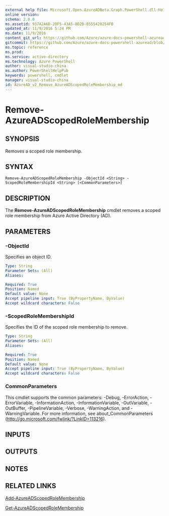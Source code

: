 ```yaml
---
external help file: Microsoft.Open.AzureADBeta.Graph.PowerShell.dll-Help.xml
online version: 
schema: 2.0.0
ms.assetid: 937A2A6D-2DF5-43A5-8D2B-8555420254FB
updated_at: 11/9/2016 5:24 PM
ms.date: 11/9/2016
content_git_url: https://github.com/Azure/azure-docs-powershell-azuread/blob/master/Azure%20AD%20Cmdlets/AzureAD/v2/Remove-AzureADScopedRoleMembership.md
gitcommit: https://github.com/Azure/azure-docs-powershell-azuread/blob/daa4344ac4fa5d223451ab7d8557fceeb30459c8/Azure%20AD%20Cmdlets/AzureAD/v2/Remove-AzureADScopedRoleMembership.md
ms.topic: reference
ms.prod: 
ms.service: active-directory
ms.technology: Azure PowerShell
author: visual-studio-china
ms.author: PowerShellHelpPub
keywords: powershell, cmdlet
manager: visual-studio-china
id: AzureAD_v2_Remove_AzureADScopedRoleMembership_md
---
```


# Remove-AzureADScopedRoleMembership

## SYNOPSIS
Removes a scoped role membership.

## SYNTAX

```
Remove-AzureADScopedRoleMembership -ObjectId <String> -ScopedRoleMembershipId <String> [<CommonParameters>]
```

## DESCRIPTION
The **Remove-AzureADScopedRoleMembership** cmdlet removes a scoped role membership from Azure Active Directory (AD).

## PARAMETERS

### -ObjectId
Specifies an object ID.

```yaml
Type: String
Parameter Sets: (All)
Aliases: 

Required: True
Position: Named
Default value: None
Accept pipeline input: True (ByPropertyName, ByValue)
Accept wildcard characters: False
```

### -ScopedRoleMembershipId
Specifies the ID of the scoped role membership to remove.

```yaml
Type: String
Parameter Sets: (All)
Aliases: 

Required: True
Position: Named
Default value: None
Accept pipeline input: True (ByPropertyName, ByValue)
Accept wildcard characters: False
```

### CommonParameters
This cmdlet supports the common parameters: -Debug, -ErrorAction, -ErrorVariable, -InformationAction, -InformationVariable, -OutVariable, -OutBuffer, -PipelineVariable, -Verbose, -WarningAction, and -WarningVariable. For more information, see about_CommonParameters (http://go.microsoft.com/fwlink/?LinkID=113216).

## INPUTS

## OUTPUTS

## NOTES

## RELATED LINKS
[Add-AzureADScopedRoleMembership](xref:AzureAD/v2/Add-AzureADScopedRoleMembership.md)

[Get-AzureADScopedRoleMembership](xref:AzureAD/v2/Get-AzureADScopedRoleMembership.md)
